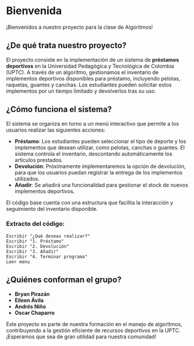 # Bienvenida

¡Bienvenidos a nuestro proyecto para la clase de Algoritmos!

## ¿De qué trata nuestro proyecto?

El proyecto consiste en la implementación de un sistema de **préstamos deportivos** en la Universidad Pedagógica y Tecnológica de Colombia (UPTC). A través de un algoritmo, gestionamos el inventario de implementos deportivos disponibles para préstamo, incluyendo pelotas, raquetas, guantes y canchas. Los estudiantes pueden solicitar estos implementos por un tiempo limitado y devolverlos tras su uso.

## ¿Cómo funciona el sistema?

El sistema se organiza en torno a un menú interactivo que permite a los usuarios realizar las siguientes acciones:

- **Préstamo**: Los estudiantes pueden seleccionar el tipo de deporte y los implementos que desean utilizar, como pelotas, canchas o guantes. El sistema controla el inventario, descontando automáticamente los artículos prestados.
- **Devolución**: Próximamente implementaremos la opción de devolución, para que los usuarios puedan registrar la entrega de los implementos utilizados.
- **Añadir**: Se añadirá una funcionalidad para gestionar el stock de nuevos implementos deportivos.

El código base cuenta con una estructura que facilita la interacción y seguimiento del inventario disponible.

### Extracto del código:
```pseint
Escribir "¿Qué deseas realizar?"
Escribir "1. Préstamo"
Escribir "2. Devolución"
Escribir "3. Añadir"
Escribir "4. Terminar programa"
Leer menu
```

## ¿Quiénes conforman el grupo?

- **Bryan Pirazán**
- **Eileen Ávila**
- **Andrés Niño**
- **Oscar Chaparro**

Este proyecto es parte de nuestra formación en el manejo de algoritmos, contribuyendo a la gestión eficiente de recursos deportivos en la UPTC. ¡Esperamos que sea de gran utilidad para nuestra comunidad!
    
